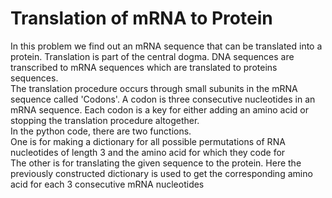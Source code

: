 # Translation of mRNA to Protein  

In this problem we find out an mRNA sequence that can be translated into a protein. Translation is part of the central dogma. DNA sequences are transcribed to mRNA sequences 
which are translated to proteins sequences.  
The translation procedure occurs through small subunits in the mRNA sequence called 'Codons'. A codon is three consecutive nucleotides in an mRNA 
sequence. Each codon is a key for either adding an amino acid or stopping the translation procedure altogether.  
In the python code, there are two functions.  
One is for making a dictionary for all possible permutations of RNA nucleotides of length 3 and the amino acid for which they code for  
The other is for translating the given sequence to the protein. Here the previously constructed dictionary is used to get the corresponding 
amino acid for each 3 consecutive mRNA nucleotides
